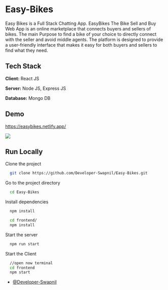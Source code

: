 # Easy-Bikes

Easy Bikes is a Full Stack Chatting App.
EasyBikes The Bike Sell and Buy Web App is an online marketplace that connects buyers and sellers of bikes. The main Purpose to find a bike of your choice to directly connect with the seller and avoid middle agents. The platform is designed to provide a user-friendly interface that makes it easy for both buyers and sellers to find what they need.

## Tech Stack

**Client:** React JS

**Server:** Node JS, Express JS

**Database:** Mongo DB


## Demo

https://easybikes.netlify.app/

![](./frontend/components/ScreenShots/Wooble-4.png)

## Run Locally

Clone the project

```bash
  git clone https://github.com/Developer-Swapnil/Easy-Bikes.git
```

Go to the project directory

```bash
  cd Easy-Bikes
```

Install dependencies

```bash
  npm install
```

```bash
  cd frontend/
  npm install
```

Start the server

```bash
  npm run start
```

Start the Client

```bash
  //open now terminal
  cd frontend
  npm start
```

- [@Developer-Swapnil](https://github.com/Developer-Swapnil)
